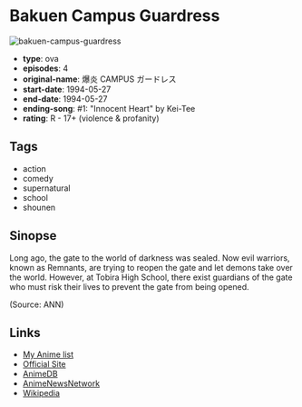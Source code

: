 # Bakuen Campus Guardress

![bakuen-campus-guardress](https://cdn.myanimelist.net/images/anime/1087/93010.jpg)

-   **type**: ova
-   **episodes**: 4
-   **original-name**: 爆炎 CAMPUS ガードレス
-   **start-date**: 1994-05-27
-   **end-date**: 1994-05-27
-   **ending-song**: #1: "Innocent Heart" by Kei-Tee
-   **rating**: R - 17+ (violence & profanity)

## Tags

-   action
-   comedy
-   supernatural
-   school
-   shounen

## Sinopse

Long ago, the gate to the world of darkness was sealed. Now evil warriors, known as Remnants, are trying to reopen the gate and let demons take over the world. However, at Tobira High School, there exist guardians of the gate who must risk their lives to prevent the gate from being opened.

(Source: ANN)

## Links

-   [My Anime list](https://myanimelist.net/anime/2023/Bakuen_Campus_Guardress)
-   [Official Site](http://www.productionig.com/contents/works/04_/000095.html)
-   [AnimeDB](http://anidb.info/perl-bin/animedb.pl?show=anime&aid=1690)
-   [AnimeNewsNetwork](http://www.animenewsnetwork.com/encyclopedia/anime.php?id=926)
-   [Wikipedia](http://en.wikipedia.org/wiki/Combustible_Campus_Guardress)
